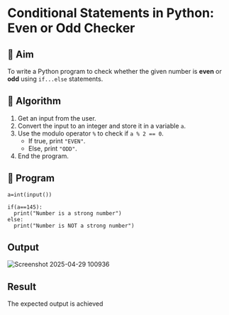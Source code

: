 # Conditional Statements in Python: Even or Odd Checker

## 🎯 Aim
To write a Python program to check whether the given number is **even** or **odd** using `if...else` statements.

## 🧠 Algorithm
1. Get an input from the user.
2. Convert the input to an integer and store it in a variable `a`.
3. Use the modulo operator `%` to check if `a % 2 == 0`.
   - If true, print `"EVEN"`.
   - Else, print `"ODD"`.
4. End the program.

## 🧾 Program
```
a=int(input())

if(a==145):
  print("Number is a strong number")
else:
  print("Number is NOT a strong number")

```

## Output

![Screenshot 2025-04-29 100936](https://github.com/user-attachments/assets/44d6f0fd-cf11-4a12-a0b0-136ccb45c4e8)

## Result
The expected  output is achieved
